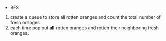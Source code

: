 - BFS
1. create a queue to store all rotten oranges and count the total number of fresh oranges
2. each time pop out **all** rotten oranges and rotten their neighboring fresh oranges.
​